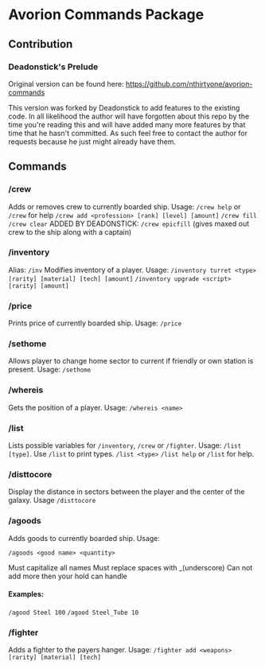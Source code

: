 # Avorion Commands Package
## Contribution
### Deadonstick's Prelude
Original version can be found here: https://github.com/nthirtyone/avorion-commands

This version was forked by Deadonstick to add features to the existing code. In all likelihood the author will have forgotten about this repo by the time you're reading this and will have added many more features by that time that he hasn't committed. As such feel free to contact the author for requests because he just might already have them.
## Commands
### /crew
Adds or removes crew to currently boarded ship. Usage:
`/crew help` or `/crew` for help
`/crew add <profession> [rank] [level] [amount]`
`/crew fill`
`/crew clear`
ADDED BY DEADONSTICK: `/crew epicfill` (gives maxed out crew to the ship along with a captain)
### /inventory
Alias: `/inv`
Modifies inventory of a player. Usage:
`/inventory turret <type> [rarity] [material] [tech] [amount]`
`/inventory upgrade <script> [rarity] [amount]`
### /price
Prints price of currently boarded ship. Usage: `/price`
### /sethome
Allows player to change home sector to current if friendly or own station is present. Usage: `/sethome`
### /whereis
Gets the position of a player. Usage: `/whereis <name>`
### /list
Lists possible variables for `/inventory`, `/crew` or `/fighter`. Usage: `/list [type]`. Use `/list` to print types.
`/list <type>`
`/list help` or `/list` for help.
### /disttocore
Display the distance in sectors between the player and the center of the galaxy. Usage `/disttocore`
### /agoods

Adds goods to currently boarded ship. Usage:

`/agoods <good name> <quantity>`

Must capitalize all names
Must replace spaces with _(underscore)
Can not add more then your hold can handle

#### Examples:

`/agood Steel 100`
`/agood Steel_Tube 10`

### /fighter
Adds a fighter to the payers hanger. Usage:
`/fighter add <weapons> [rarity] [material] [tech]`
